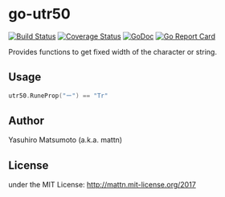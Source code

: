 go-utr50
========

[![Build Status](https://travis-ci.org/mattn/go-utr50.png?branch=master)](https://travis-ci.org/mattn/go-utr50)
[![Coverage Status](https://coveralls.io/repos/mattn/go-utr50/badge.png?branch=HEAD)](https://coveralls.io/r/mattn/go-utr50?branch=HEAD)
[![GoDoc](https://godoc.org/github.com/mattn/go-utr50?status.svg)](http://godoc.org/github.com/mattn/go-utr50)
[![Go Report Card](https://goreportcard.com/badge/github.com/mattn/go-utr50)](https://goreportcard.com/report/github.com/mattn/go-utr50)

Provides functions to get fixed width of the character or string.

Usage
-----

```go
utr50.RuneProp("ー") == "Tr"
```


Author
------

Yasuhiro Matsumoto (a.k.a. mattn)

License
-------

under the MIT License: http://mattn.mit-license.org/2017
